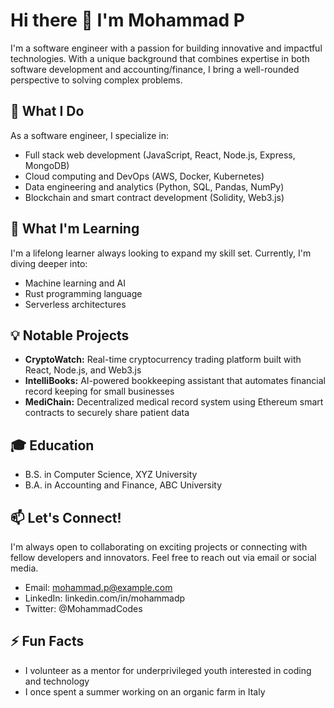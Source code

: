# Hi there 👋 I'm Mohammad P

I'm a software engineer with a passion for building innovative and impactful technologies. With a unique background that combines expertise in both software development and accounting/finance, I bring a well-rounded perspective to solving complex problems.

## 🔭 What I Do

As a software engineer, I specialize in:
- Full stack web development (JavaScript, React, Node.js, Express, MongoDB) 
- Cloud computing and DevOps (AWS, Docker, Kubernetes)
- Data engineering and analytics (Python, SQL, Pandas, NumPy)
- Blockchain and smart contract development (Solidity, Web3.js)

## 🌱 What I'm Learning

I'm a lifelong learner always looking to expand my skill set. Currently, I'm diving deeper into:
- Machine learning and AI 
- Rust programming language
- Serverless architectures

## 💡 Notable Projects

- **CryptoWatch:** Real-time cryptocurrency trading platform built with React, Node.js, and Web3.js
- **IntelliBooks:** AI-powered bookkeeping assistant that automates financial record keeping for small businesses
- **MediChain:** Decentralized medical record system using Ethereum smart contracts to securely share patient data

## 🎓 Education

- B.S. in Computer Science, XYZ University
- B.A. in Accounting and Finance, ABC University

## 📫 Let's Connect!

I'm always open to collaborating on exciting projects or connecting with fellow developers and innovators. Feel free to reach out via email or social media.

- Email: mohammad.p@example.com 
- LinkedIn: linkedin.com/in/mohammadp
- Twitter: @MohammadCodes

## ⚡ Fun Facts

- I volunteer as a mentor for underprivileged youth interested in coding and technology
- I once spent a summer working on an organic farm in Italy
